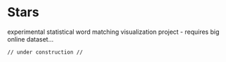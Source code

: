 # Stars

experimental statistical word matching visualization project - requires big online dataset...

    // under construction //
